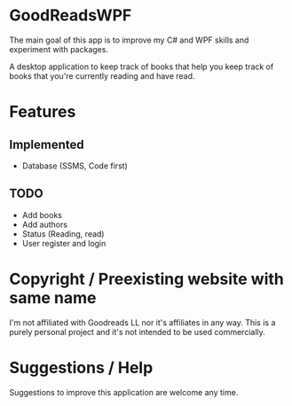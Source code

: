 # GoodReadsWPF
The main goal of this app is to improve my C# and WPF skills and experiment with packages.

A desktop application to keep track of books that help you keep track of books that you're currently reading and have read.

# Features

## Implemented
- Database (SSMS, Code first)

## TODO
- Add books
- Add authors
- Status (Reading, read)
- User register and login

# Copyright / Preexisting website with same name
I'm not affiliated with Goodreads LL nor it's affiliates in any way. This is a purely personal project and it's not intended to be used commercially.

# Suggestions / Help
Suggestions to improve this application are welcome any time.
